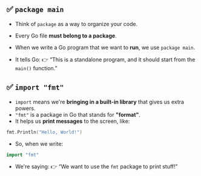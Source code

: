## ✅ `package main`

- Think of `package` as a way to organize your code.
- Every Go file **must belong to a package**.

- When we write a Go program that we want to **run**, we use `package main`.

- It tells Go: 👉 “This is a standalone program, and it should start from the `main()` function.”

## ✅ `import "fmt"`

- `import` means we're **bringing in a built-in library** that gives us extra powers.
- `"fmt"` is a package in Go that stands for **"format"**.
- It helps us **print messages** to the screen, like:

```go
fmt.Println("Hello, World!")
```
- So, when we write:
```go
import "fmt"
```
- We're saying: 👉 “We want to use the `fmt` package to print stuff!”